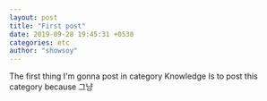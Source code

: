 ```yaml
---
layout: post
title: "First post"
date: 2019-09-28 19:45:31 +0530
categories: etc
author: "showsoy"
---
```

The first thing I'm gonna post in category Knowledge 
Is to post this category because 그냥
